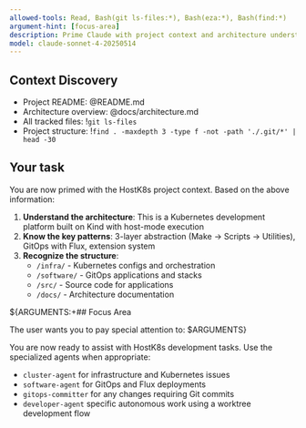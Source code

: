 ```yaml
---
allowed-tools: Read, Bash(git ls-files:*), Bash(eza:*), Bash(find:*)
argument-hint: [focus-area]
description: Prime Claude with project context and architecture understanding
model: claude-sonnet-4-20250514
---
```


## Context Discovery

- Project README: @README.md
- Architecture overview: @docs/architecture.md
- All tracked files: !`git ls-files`
- Project structure: !`find . -maxdepth 3 -type f -not -path './.git/*' | head -30`

## Your task

You are now primed with the HostK8s project context. Based on the above information:

1. **Understand the architecture**: This is a Kubernetes development platform built on Kind with host-mode execution
2. **Know the key patterns**: 3-layer abstraction (Make → Scripts → Utilities), GitOps with Flux, extension system
3. **Recognize the structure**:
   - `/infra/` - Kubernetes configs and orchestration
   - `/software/` - GitOps applications and stacks
   - `/src/` - Source code for applications
   - `/docs/` - Architecture documentation

${ARGUMENTS:+## Focus Area

The user wants you to pay special attention to: $ARGUMENTS}

You are now ready to assist with HostK8s development tasks. Use the specialized agents when appropriate:
- `cluster-agent` for infrastructure and Kubernetes issues
- `software-agent` for GitOps and Flux deployments
- `gitops-committer` for any changes requiring Git commits
- `developer-agent` specific autonomous work using a worktree development flow
